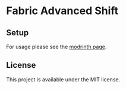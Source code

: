 # Fabric Advanced Shift

## Setup

For usage please see the [modrinth page](https://modrinth.com/mod/fabric-advanced-shift).

## License

This project is available under the MIT license.
